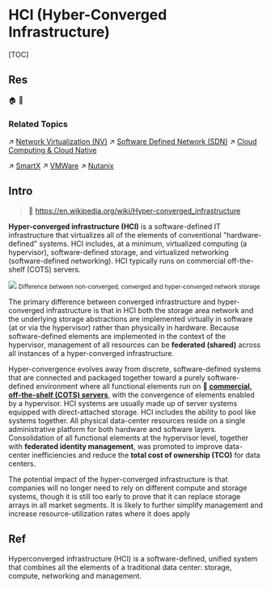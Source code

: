 # HCI (Hyber-Converged Infrastructure)

[TOC]



## Res
🏠 
🚧 


### Related Topics
↗ [Network Virtualization (NV)](../../../🔑%20CS%20Core/🏎️%20Computer%20Networking%20and%20Communication/Network%20Virtualization%20(NV)/Network%20Virtualization%20(NV).md)
↗ [Software Defined Network (SDN)](../../../🔑%20CS%20Core/🏎️%20Computer%20Networking%20and%20Communication/🙌🏻%20Software%20Defined%20Network%20(SDN)/Software%20Defined%20Network%20(SDN).md)
↗ [Cloud Computing & Cloud Native](../../☁️%20Cloud%20Computing%20&%20Cloud%20Native/Cloud%20Computing%20&%20Cloud%20Native.md)

↗ [SmartX](../../../🗺%20CS%20Overview/Electronics%20&%20Information%20Technologies%20Business%20Fields%20Research/Software%20Industry%20&%20Providers/System%20Level%20Software%20Producers/SmartX.md)
↗ [VMWare](../../../🗺%20CS%20Overview/Electronics%20&%20Information%20Technologies%20Business%20Fields%20Research/Software%20Industry%20&%20Providers/System%20Level%20Software%20Producers/VMWare.md)
↗ [Nutanix](../../../🗺%20CS%20Overview/Electronics%20&%20Information%20Technologies%20Business%20Fields%20Research/Software%20Industry%20&%20Providers/System%20Level%20Software%20Producers/Nutanix.md)



## Intro
> 🔗 https://en.wikipedia.org/wiki/Hyper-converged_infrastructure

**Hyper-converged infrastructure (HCI)** is a software-defined IT infrastructure that virtualizes all of the elements of conventional "hardware-defined" systems. HCI includes, at a minimum, virtualized computing (a hypervisor), software-defined storage, and virtualized networking (software-defined networking). HCI typically runs on commercial off-the-shelf (COTS) servers.

![](../../../../../Assets/Pics/Pasted%20image%2020240410132451.png)
<small>Difference between non-converged, converged and hyper-converged network storage</small>

The primary difference between converged infrastructure and hyper-converged infrastructure is that in HCI both the storage area network and the underlying storage abstractions are implemented virtually in software (at or via the hypervisor) rather than physically in hardware. Because software-defined elements are implemented in the context of the hypervisor, management of all resources can be **federated (shared)** across all instances of a hyper-converged infrastructure.

Hyper-convergence evolves away from discrete, software-defined systems that are connected and packaged together toward a purely software-defined environment where all functional elements run on **🔗 [commercial, off-the-shelf (COTS) servers](https://en.wikipedia.org/wiki/Commercial_off-the-shelf)**, with the convergence of elements enabled by a hypervisor. HCI systems are usually made up of server systems equipped with direct-attached storage. HCI includes the ability to pool like systems together. All physical data-center resources reside on a single administrative platform for both hardware and software layers. Consolidation of all functional elements at the hypervisor level, together with **federated identity management**, was promoted to improve data-center inefficiencies and reduce the **total cost of ownership (TCO)** for data centers.

The potential impact of the hyper-converged infrastructure is that companies will no longer need to rely on different compute and storage systems, though it is still too early to prove that it can replace storage arrays in all market segments. It is likely to further simplify management and increase resource-utilization rates where it does apply



## Ref
[What Is Hyperconverged Infrastructure? | Vmware]: https://www.vmware.com/products/hyper-converged-infrastructure.html

Hyperconverged infrastructure (HCI) is a software-defined, unified system that combines all the elements of a traditional data center: storage, compute, networking and management.
